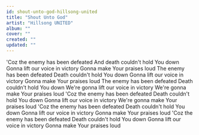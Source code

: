 ```yaml
---
id: shout-unto-god-hillsong-united
title: "Shout Unto God"
artist: "Hillsong UNITED"
album: ""
cover: ""
created: ""
updated: ""
---
```


'Coz the enemy has been defeated
And death couldn't hold You down
Gonna lift our voice in victory
Gonna make Your praises loud
The enemy has been defeated
Death couldn't hold You down
Gonna lift our voice in victory
Gonna make Your praises loud
The enemy has been defeated
Death couldn't hold You down
We're gonna lift our voice in victory
We're gonna make Your praises loud
'Coz the enemy has been defeated
Death couldn't hold You down
Gonna lift our voice in victory
We're gonna make Your praises loud
'Coz the enemy has been defeated
Death couldn't hold You down
Gonna lift our voice in victory
Gonna make Your praises loud
'Coz the enemy has been defeated
Death couldn't hold You down
Gonna lift our voice in victory
Gonna make Your praises loud